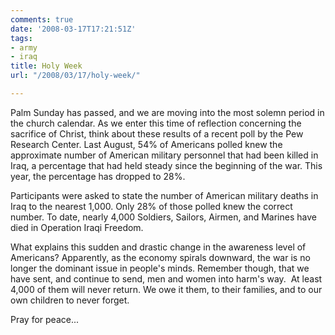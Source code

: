```yaml
---
comments: true
date: '2008-03-17T17:21:51Z'
tags:
- army
- iraq
title: Holy Week
url: "/2008/03/17/holy-week/"

---
```

<p>Palm Sunday has passed, and we are moving into the most solemn period in the church calendar. As we enter this time of reflection concerning the sacrifice of Christ, think about these results of a recent poll by the Pew Research Center. Last August, 54% of Americans polled knew the approximate number of American military personnel that had been killed in Iraq, a percentage that had held steady since the beginning of the war. This year, the percentage has dropped to 28%.</p>
<p>Participants were asked to state the number of American military deaths in Iraq to the nearest 1,000. Only 28% of those polled knew the correct number. To date, nearly 4,000 Soldiers, Sailors, Airmen, and Marines have died in Operation Iraqi Freedom.</p>
<p>What explains this sudden and drastic change in the awareness level of Americans? Apparently, as the economy spirals downward, the war is no longer the dominant issue in people's minds. Remember though, that we have sent, and continue to send, men and women into harm's way.  At least 4,000 of them will never return. We owe it them, to their families, and to our own children to never forget.</p>
<p>Pray for peace...</p>

